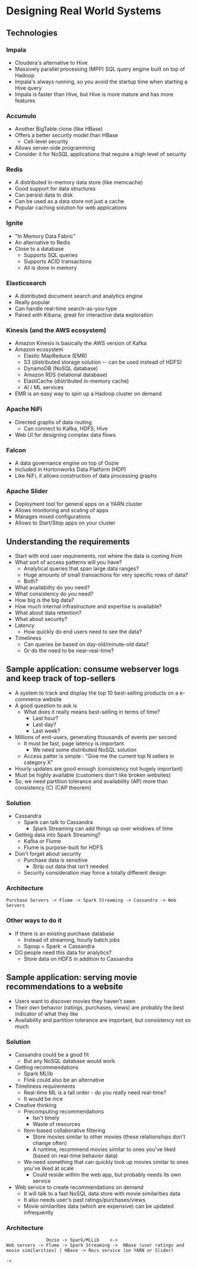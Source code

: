 # Designing Real World Systems

## Technologies

### Impala

- Cloudera's alternative to Hive
- Massively parallel processing (MPP) SQL query engine built on top of Hadoop
- Impala's always running, so you avoid the startup time when starting a Hive query
- Impala is faster than Hive, but Hive is more mature and has more features

### Accumulo

- Another BigTable clone (like HBase)
- Offers a better security model than HBase
    - Cell-level security
- Allows server-side programming
- Consider it for NoSQL applications that require a high level of security

### Redis

- A distributed in-memory data store (like memcache)
- Good support for data structures
- Can persist data to disk
- Can be used as a data store not just a cache
- Popular caching solution for web applications

### Ignite

- "In Memory Data Fabric"
- An alternative to Redis
- Close to a database
    - Supports SQL queries
    - Supports ACID transactions
    - All is done in memory

### Elasticsearch

- A distributed document search and analytics engine
- Really popular
- Can handle real-time search-as-you-type
- Paired with Kibana, great for interactive data exploration

### Kinesis (and the AWS ecosystem)

- Amazon Kinesis is basically the AWS version of Kafka
- Amazon ecosystem
    - Elastic MapReduce (EMR)
    - S3 (distributed storage solution -- can be used instead of HDFS)
    - DynamoDB (NoSQL database)
    - Amazon RDS (relational database)
    - ElastiCache (distributed in-memory cache)
    - AI / ML services
- EMR is an easy way to spin up a Hadoop cluster on demand

### Apache NiFi

- Directed graphs of data routing
    - Can connect to Kafka, HDFS, Hive
- Web UI for designing complex data flows

### Falcon

- A data governance engine on top of Oozie
- Included in Hortonworks Data Platform (HDP)
- Like NiFi, it allows construction of data processing graphs

### Apache Slider

- Deployment tool for general apps on a YARN cluster
- Allows monitoring and scaling of apps
- Manages mixed configurations
- Allows to Start/Stop apps on your cluster

## Understanding the requirements

- Start with end user requirements, not where the data is coming from
- What sort of access patterns will you have?
    - Analytical queries that span large data ranges?
    - Huge amounts of small transactions for very specific rows of data?
    - Both?
- What availability do you need?
- What consistency do you need?
- How big is the big data?
- How much internal infrastructure and expertise is available?
- What about data retention?
- What about security?
- Latency
    - How quickly do end users need to see the data?
- Timeliness
    - Can queries be based on day-old/minute-old data?
    - Or do the need to be near-real-time?

## Sample application: consume webserver logs and keep track of top-sellers

- A system to track and display the top 10 best-selling products on a e-commerce website
- A good question to ask is
    - What does it really means best-selling in terms of time?
        - Last hour?
        - Last day?
        - Last week?
- Millions of end-users, generating thousands of events per second
    - It must be fast, page latency is important
        - We need some distributed NoSQL solution
    - Access patter is simple : "Give me the current top N sellers in category X"
- Hourly updates are good enough (consistency not hugely important)
- Must be highly available (customers don't like broken websites)
- So, we need partition tolerance and availability (AP) more than consistency (C) (CAP theorem)

### Solution

- Cassandra
    - Spark can talk to Cassandra
        - Spark Streaming can add things up over windows of time
- Getting data into Spark Streaming?
    - Kafka or Flume
    - Flume is purpose-built for HDFS
- Don't forget about security
    - Purchase data is sensitive
        - Strip out data that isn't needed
    - Security consideration may force a totally different design

### Architecture

```text
Purchase Servers -> Flume -> Spark Streaming -> Cassandra -> Web Servers
```

### Other ways to do it

- If there is an existing purchase database
    - Instead of streaming, hourly batch jobs
    - Sqoop + Spark -> Cassandra
- DO people need this data for analytics?
    - Store data on HDFS in addition to Cassandra

## Sample application: serving movie recommendations to a website

- Users want to discover movies they haven't seen
- Their own behavior (ratings, purchases, views) are probably the best indicator of what they like
- Availability and partition tolerance are important, but consistency not so much

### Solution

- Cassandra could be a good fit
    - But any NoSQL database would work
- Getting recommendations
    - Spark MLlib
    - Flink could also be an alternative
- Timeliness requirements
    - Real-time ML is a tall order - do you really need real-time?
    - It would be nice
- Creative thinking
    - Precomputing recommendations
        - Isn't timely
        - Waste of resources
    - Item-based collaborative filtering
        - Store movies similar to other movies (these relationships don't change often)
        - A runtime, recommend movies similar to ones you've liked (based on real-time behavior data)
    - We need something that can quickly look up movies similar to ones you've liked at scale
        - Could reside within the web app, but probably needs its own service
- Web service to create recommendations on demand
    - It will talk to a fast NoSQL data store with movie similarities data
    - It also needs user's past ratings/purchases/views
    - Movie similarities data (which are expensive) can be updated infrequently

### Architecture

```text 
               Oozie -> Spark/MLLib    <-> 
Web servers -> Flume -> Spark Streaming ->  HBase (user ratings and movie similarities) | HBase -> Recs service (on YARN or Slider)
                                                                                                ->
```

